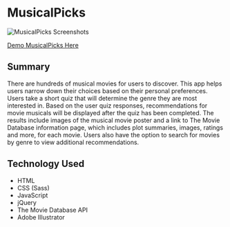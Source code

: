 # MusicalPicks

![MusicalPicks Screenshots](imgs/musicalpicks_screenshots.png?raw=true "MusicalPicks Screenshots")

[Demo MusicalPicks Here](https://brittanyrw.github.io/musicalpicks/)

## Summary

There are hundreds of musical movies for users to discover. This app helps users narrow down their choices based on their personal preferences. Users take a short quiz that will determine the genre they are most interested in. Based on the user quiz responses, recommendations for movie musicals will be displayed after the quiz has been completed. The results include images of the musical movie poster and a link to The Movie Database information page, which includes plot summaries, images, ratings and more, for each movie. Users also have the option to search for movies by genre to view additional recommendations.

## Technology Used

* HTML
* CSS (Sass)
* JavaScript
* jQuery
* The Movie Database API
* Adobe Illustrator
